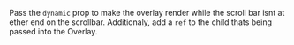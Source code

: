 Pass the `dynamic` prop to make the overlay render while the scroll bar isnt at ether end on the scrollbar. Additionaly, add a `ref` to the child thats being passed into the Overlay.